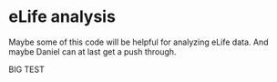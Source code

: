 # eLife analysis

Maybe some of this code will be helpful for analyzing eLife data. And maybe Daniel can at last get a push through.

BIG TEST
